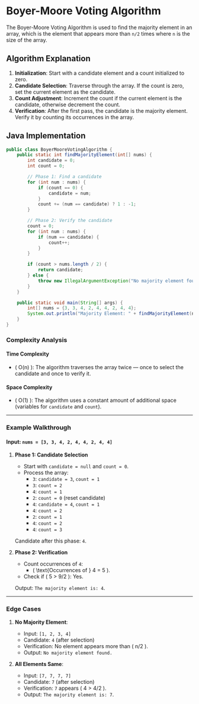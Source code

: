 # Boyer-Moore Voting Algorithm

The Boyer-Moore Voting Algorithm is used to find the majority element in an array, which is the element that appears more than `n/2` times where `n` is the size of the array.

## Algorithm Explanation

1. **Initialization**: Start with a candidate element and a count initialized to zero.
2. **Candidate Selection**: Traverse through the array. If the count is zero, set the current element as the candidate.
3. **Count Adjustment**: Increment the count if the current element is the candidate, otherwise decrement the count.
4. **Verification**: After the first pass, the candidate is the majority element. Verify it by counting its occurrences in the array.

## Java Implementation

```java
public class BoyerMooreVotingAlgorithm {
    public static int findMajorityElement(int[] nums) {
        int candidate = 0;
        int count = 0;

        // Phase 1: Find a candidate
        for (int num : nums) {
            if (count == 0) {
                candidate = num;
            }
            count += (num == candidate) ? 1 : -1;
        }

        // Phase 2: Verify the candidate
        count = 0;
        for (int num : nums) {
            if (num == candidate) {
                count++;
            }
        }

        if (count > nums.length / 2) {
            return candidate;
        } else {
            throw new IllegalArgumentException("No majority element found");
        }
    }

    public static void main(String[] args) {
        int[] nums = {3, 3, 4, 2, 4, 4, 2, 4, 4};
        System.out.println("Majority Element: " + findMajorityElement(nums));
    }
}
```

### **Complexity Analysis**

#### **Time Complexity**

- \( O(n) \): The algorithm traverses the array twice — once to select the candidate and once to verify it.

#### **Space Complexity**

- \( O(1) \): The algorithm uses a constant amount of additional space (variables for `candidate` and `count`).

---

### **Example Walkthrough**

#### Input: `nums = [3, 3, 4, 2, 4, 4, 2, 4, 4]`

1. **Phase 1: Candidate Selection**

   - Start with `candidate = null` and `count = 0`.
   - Process the array:
     - `3`: `candidate = 3`, `count = 1`
     - `3`: `count = 2`
     - `4`: `count = 1`
     - `2`: `count = 0` (reset candidate)
     - `4`: `candidate = 4`, `count = 1`
     - `4`: `count = 2`
     - `2`: `count = 1`
     - `4`: `count = 2`
     - `4`: `count = 3`

   Candidate after this phase: `4`.

2. **Phase 2: Verification**

   - Count occurrences of `4`:
     - \( \text{Occurrences of } 4 = 5 \).
   - Check if \( 5 > 9/2 \): Yes.

   Output: `The majority element is: 4`.

---

### **Edge Cases**

1. **No Majority Element**:

   - Input: `[1, 2, 3, 4]`
   - Candidate: `4` (after selection)
   - Verification: No element appears more than \( n/2 \).
   - Output: `No majority element found.`

2. **All Elements Same**:
   - Input: `[7, 7, 7, 7]`
   - Candidate: `7` (after selection)
   - Verification: `7` appears \( 4 > 4/2 \).
   - Output: `The majority element is: 7`.
